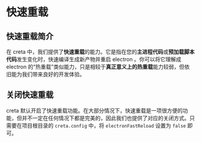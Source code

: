 # 快速重载

## 快速重载简介

在 creta 中，我们提供了**快速重载**的能力。它是指在您的**主进程代码**或**预加载脚本代码**发生变化时，快速编译生成新产物并重启 electron 。你可以将它理解成 electron 的“热重载”类似能力，只是相较于**真正意义上的热重载**能力较弱，但依旧能为我们带来良好的开发体验。

## 关闭快速重载

creta 默认开启了快速重载功能。在大部分情况下，快速重载是一项很方便的功能，但并不一定在任何情况下都是完美的，因此我们也提供了对应的关闭方式。只需要在项目根目录的 `creta.config` 中，将 `electronFastReload` 设置为 `false` 即可。
